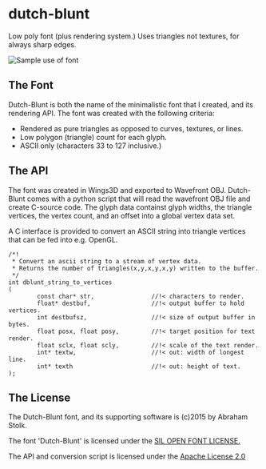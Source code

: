 # dutch-blunt
Low poly font (plus rendering system.)
Uses triangles not textures, for always sharp edges.

![Sample use of font](sample/textsample700.png "Sample use of font")

## The Font
Dutch-Blunt is both the name of the minimalistic font that I created, and its rendering API.
The font was created with the following criteria:

* Rendered as pure triangles as opposed to curves, textures, or lines.
* Low polygon (triangle) count for each glyph.
* ASCII only (characters 33 to 127 inclusive.)

## The API
The font was created in Wings3D and exported to Wavefront OBJ.
Dutch-Blunt comes with a python script that will read the wavefront OBJ file and create C-source code.
The glyph data containst glyph widths, the triangle vertices, the vertex count, and an offset into a global vertex data set.

A C interface is provided to convert an ASCII string into triangle vertices that can be fed into e.g. OpenGL.

	/*!
	 * Convert an ascii string to a stream of vertex data.
	 * Returns the number of triangles(x,y,x,y,x,y) written to the buffer.
	 */
	int dblunt_string_to_vertices
	(
	        const char* str,                //!< characters to render.
	        float* destbuf,                 //!< output buffer to hold vertices.
	        int destbufsz,                  //!< size of output buffer in bytes.
	        float posx, float posy,         //!< target position for text render.
	        float sclx, float scly,         //!< scale of the text render.
	        int* textw,                     //!< out: width of longest line.
	        int* texth                      //!< out: height of text.
	);


## The License
The Dutch-Blunt font, and its supporting software is (c)2015 by Abraham Stolk.

The font 'Dutch-Blunt' is licensed under the
[SIL OPEN FONT LICENSE.](http://opensource.org/licenses/OFL-1.1)

The API and conversion script is licensed under the
[Apache License 2.0](http://opensource.org/licenses/Apache-2.0)

